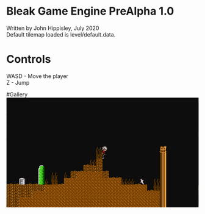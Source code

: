# Bleak Game Engine PreAlpha 1.0
Written by John Hippisley, July 2020<br />
Default tilemap loaded is level/default.data.

# Controls
WASD	- Move the player<br />
Z		- Jump<br />

#Gallery
![Screenshot](https://raw.githubusercontent.com/JGHipp/bleak/master/screenshots/1.png)
